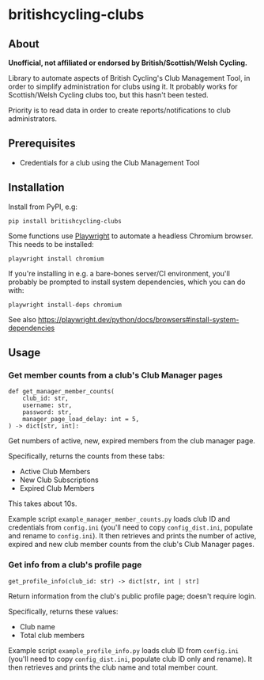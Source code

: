 # britishcycling-clubs


## About

**Unofficial, not affiliated or endorsed by British/Scottish/Welsh Cycling.**

Library to automate aspects of British Cycling's Club Management Tool, in order to
simplify administration for clubs using it. It probably works for Scottish/Welsh
Cycling clubs too, but this hasn't been tested.

Priority is to read data in order to create reports/notifications to club
administrators.


## Prerequisites

- Credentials for a club using the Club Management Tool


## Installation

Install from PyPI, e.g:

`pip install britishcycling-clubs`

Some functions use [Playwright](https://playwright.dev/python/) to automate a headless Chromium browser. This needs
to be installed:

`playwright install chromium`

If you're installing in e.g. a bare-bones server/CI environment, you'll probably be 
prompted to install system dependencies, which you can do with:

`playwright install-deps chromium`

See also https://playwright.dev/python/docs/browsers#install-system-dependencies


## Usage


### Get member counts from a club's Club Manager pages

```
def get_manager_member_counts(
    club_id: str,
    username: str,
    password: str,
    manager_page_load_delay: int = 5,
) -> dict[str, int]:
```
Get numbers of active, new, expired members from the club manager page.

Specifically, returns the counts from these tabs:

- Active Club Members
- New Club Subscriptions
- Expired Club Members

This takes about 10s.

Example script `example_manager_member_counts.py` loads club ID and credentials from
`config.ini` (you'll need to copy `config_dist.ini`, populate and rename to 
`config.ini`). It then retrieves and prints the number of active, expired and new 
club member counts from the club's Club Manager pages. 


### Get info from a club's profile page

```
get_profile_info(club_id: str) -> dict[str, int | str]
```
Return information from the club's public profile page; doesn't require login.

Specifically, returns these values:

- Club name
- Total club members

Example script `example_profile_info.py` loads club ID from `config.ini` (you'll
need to copy `config_dist.ini`, populate club ID only and rename).  It 
then retrieves and prints the club name and total member count.
